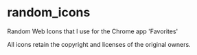 # random_icons
Random Web Icons that I use for the Chrome app 'Favorites'

All icons retain the copyright and licenses of the original owners.
